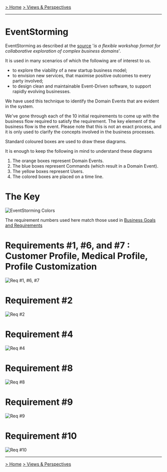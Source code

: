 [> Home](../../README.md)    [> Views & Perspectives](../README.md)

---

# EventStorming

EventStorming as described at the [source](https://www.eventstorming.com/)
'*is a flexible workshop format for collaborative exploration of complex business domains*'.

It is used in many scenarios of which the following are of interest to us.

* to explore the viability of a new startup business model;
* to envision new services, that maximise positive outcomes to every party involved;
* to design clean and maintainable Event-Driven software, to support rapidly evolving businesses.

We have used this technique to identify the Domain Events that are evident in the system.

We've gone through each of the 10 initial requirements to come up with the business flow required to satisfy the requirement. The key element of the business flow is the event. Please note that this is not an exact process, and it is only used to clarify the concepts involved in the business processes.

Standard coloured boxes are used to draw these diagrams.

It is enough to keep the following in mind to understand these diagrams

1. The orange boxes represent Domain Events.
2. The blue boxes represent Commands (which result in a Domain Event).
3. The yellow boxes represent Users.
4. The colored boxes are placed on a time line. 

# The Key

![EventStorming Colors](../../assets/diagrams/EventStormingColors.png)

The requirement numbers used here match those used in [Business Goals and Requirements](../../1.ProblemBackground/BusinessGoalsRequirements.md)


# Requirements #1, #6, and #7 : Customer Profile, Medical Profile, Profile Customization

![Req #1, #6, #7](../../assets/diagrams/01CustomerProfile.png)

# Requirement #2 

![Req #2](../../assets/diagrams/02GeographicalTrendAnalysis.png)

# Requirement #4

![Req #4](../../assets/diagrams/DieticianAdviceAndInteraction.png)

# Requirement #8
![Req #8](../../assets/diagrams/08ThirdPartyRelationships.png)


# Requirement #9
![Req #9](../../assets/diagrams/09HolisticUX.png)

# Requirement #10
![Req #10](../../assets/diagrams/10CustomerEngagement.png)

---

[> Home](../../README.md)    [> Views & Perspectives](../README.md)